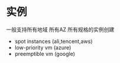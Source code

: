 # 实例

一般支持所有地域 所有AZ 所有规格的实例创建

- spot instances (ali,tencent,aws)
- low-priority vm (azure)
- preemptible vm (google)

<!--
https://cloud.tencent.com/developer/article/1544459
-->
